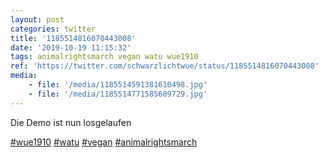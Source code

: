 ```yaml
---
layout: post
categories: twitter
title: '1185514816070443008'
date: '2019-10-19 11:15:32'
tags: animalrightsmarch vegan watu wue1910
ref: 'https://twitter.com/schwarzlichtwue/status/1185514816070443008'
media:
    - file: '/media/1185514591381610498.jpg'
    - file: '/media/1185514771585609729.jpg'
---
```

Die Demo ist nun losgelaufen

[#wue1910](/t/wue1910) [#watu](/t/watu) [#vegan](/t/vegan) [#animalrightsmarch](/t/animalrightsmarch) 